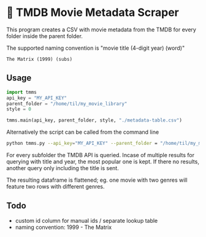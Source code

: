 # :movie_camera: TMDB Movie Metadata Scraper

This program creates a CSV with movie metadata from the TMDB for every folder inside the parent folder.

The supported naming convention is "movie title (4-digit year) (word)"
```
The Matrix (1999) (subs)
```

## Usage
```python
import tmms
api_key = "MY_API_KEY"
parent_folder = "/home/til/my_movie_library"
style = 0

tmms.main(api_key, parent_folder, style, "./metadata-table.csv")
```

Alternatively the script can be called from the command line
```bash
python tmms.py --api_key="MY_API_KEY" --parent_folder = "/home/til/my_movie_library" --style=0 --output_fpath=".\metadata-table.csv"
```

For every subfolder the TMDB API is queried. Incase of multiple results for querying with title and year, the most popular one is kept. If there no results, another query only including the title is sent.

The resulting dataframe is flattened; eg. one movie with two genres will feature two rows with different genres. 

## Todo
* custom id column for manual ids / separate lookup table
* naming convention: 1999 - The Matrix